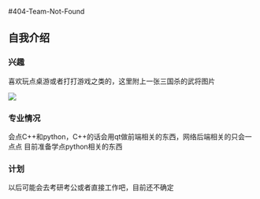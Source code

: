 #404-Team-Not-Found
## 自我介绍
### 兴趣
喜欢玩点桌游或者打打游戏之类的，这里附上一张三国杀的武将图片


![](https://bkimg.cdn.bcebos.com/pic/810a19d8bc3eb13533fabf9cfe4ebfd3fd1f4134eece?x-bce-process=image/format,f_auto/resize,m_lfit,limit_1,h_686)
### 专业情况
会点C++和python，C++的话会用qt做前端相关的东西，网络后端相关的只会一点点
目前准备学点python相关的东西
### 计划
以后可能会去考研考公或者直接工作吧，目前还不确定
